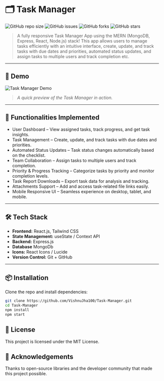 # 🗂️ Task Manager

![GitHub repo size](https://img.shields.io/github/repo-size/VishnuJha100/Task-Manager?color=blue)
![GitHub issues](https://img.shields.io/github/issues/VishnuJha100/Task-Manager)
![GitHub forks](https://img.shields.io/github/forks/VishnuJha100/Task-Manager?style=social)
![GitHub stars](https://img.shields.io/github/stars/VishnuJha100/Task-Manager?style=social)

> A fully responsive Task Manager App using the MERN (MongoDB, Express, React, Node.js) stack! This app allows users to manage tasks efficiently with an intuitive interface, create, update, and track tasks with due dates and priorities, automated status updates, and assign tasks to multiple users and track completion etc.

---

## 🌟 Demo

![Task Manager Demo](./assets/demo.gif)

> _A quick preview of the Task Manager in action._

---

## 🚀 Functionalities Implemented

-  User Dashboard – View assigned tasks, track progress, and get task insights.
- Task Management – Create, update, and track tasks with due dates and priorities.
-  Automated Status Updates – Task status changes automatically based on the checklist.
- Team Collaboration – Assign tasks to multiple users and track completion.
- Priority & Progress Tracking – Categorize tasks by priority and monitor completion levels.
- Task Report Downloads – Export task data for analysis and tracking.
- Attachments Support – Add and access task-related file links easily.
- Mobile Responsive UI – Seamless experience on desktop, tablet, and mobile.

---

## 🛠️ Tech Stack

- **Frontend:** React.js, Tailwind CSS
- **State Management:** useState / Context API
- **Backend:** Express.js
- **Database** MongoDb
- **Icons:** React Icons / Lucide
- **Version Control:** Git + GitHub

---

## 📦 Installation

Clone the repo and install dependencies:

```bash
git clone https://github.com/VishnuJha100/Task-Manager.git
cd Task-Manager
npm install
npm start
```

## 📄 License
This project is licensed under the MIT License.

## 🙌 Acknowledgements
Thanks to open-source libraries and the developer community that made this project possible.
